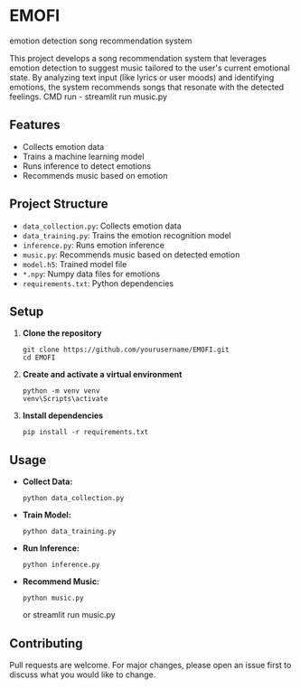 # EMOFI
emotion detection song recommendation system

This project develops a song recommendation system that leverages emotion detection to suggest music tailored to the user's current emotional state. By analyzing text input (like lyrics or user moods) and identifying emotions, the system recommends songs that resonate with the detected feelings.
CMD run - streamlit run music.py

## Features
- Collects emotion data
- Trains a machine learning model
- Runs inference to detect emotions
- Recommends music based on emotion

## Project Structure
- `data_collection.py`: Collects emotion data
- `data_training.py`: Trains the emotion recognition model
- `inference.py`: Runs emotion inference
- `music.py`: Recommends music based on detected emotion
- `model.h5`: Trained model file
- `*.npy`: Numpy data files for emotions
- `requirements.txt`: Python dependencies

## Setup
1. **Clone the repository**
	 ```
	 git clone https://github.com/yourusername/EMOFI.git
	 cd EMOFI
	 ```
2. **Create and activate a virtual environment**
	 ```
	 python -m venv venv
	 venv\Scripts\activate
	 ```
3. **Install dependencies**
	 ```
	 pip install -r requirements.txt
	 ```

## Usage
- **Collect Data:**
	```
	python data_collection.py
	```
- **Train Model:**
	```
	python data_training.py
	```
- **Run Inference:**
	```
	python inference.py
	```
- **Recommend Music:**
	```
	python music.py
	```
	or
	streamlit run music.py

## Contributing
Pull requests are welcome. For major changes, please open an issue first to discuss what you would like to change.
